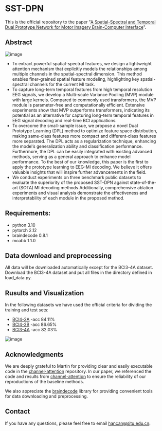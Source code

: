 # SST-DPN

This is the official repository to the paper "[A Spatial-Spectral and Temporal Dual Prototype Network for Motor Imagery Brain-Computer Interface](https://arxiv.org/pdf/2407.03177)".

## Abstract

![image](https://github.com/hancan16/EDPNet/blob/main/figs/framework.png)

- To extract powerful spatial-spectral features, we design a lightweight attention mechanism that explicitly models the relationships among multiple channels in the spatial-spectral dimension. This method enables finer-grained spatial feature modeling, highlighting key spatial-spectral channels for the current MI task.
- To capture long-term temporal features from high temporal resolution EEG signals, we develop a Multi-scale Variance Pooling (MVP) module with large kernels. Compared to commonly used transformers, the MVP module is parameter-free and computationally efficient. Extensive experiments show that MVP outperforms transformers, indicating its potential as an alternative for capturing long-term temporal features in EEG signal decoding and real-time BCI applications.
- To overcome the small-sample issue, we propose a novel Dual Prototype Learning (DPL) method to optimize feature space distribution, making same-class features more compact and different-class features more separated. The DPL acts as a regularization technique, enhancing the model’s generalization ability and classification performance. Furthermore, the DPL can be easily integrated with existing advanced methods, serving as a general approach to enhance model performance. To the best of our knowledge, this paper is the first to apply the prototype learning to EEG-MI decoding. We believe it offers valuable insights that will inspire further advancements in the field.
- We conduct experiments on three benchmark public datasets to evaluate the superiority of the proposed SST-DPN against state-of-the-art (SOTA) MI decoding methods Additionally, comprehensive ablation experiments and visual analysis demonstrate the effectiveness and interpretability of each module in the proposed method.

## Requirements:

- python 3.10
- pytorch 2.12
- braindecode 0.8.1
- moabb 1.1.0

## Data download and preprocessing

All data will be downloaded automatically except for the BCI3-4A dataset. Download the BCI3-4A dataset and put all files in the directory defined in load_data.py.


## Rusults and Visualization

In the following datasets we have used the official criteria for dividing the training and test sets:

- [BCI4-2A](https://www.bbci.de/competition/iv/) -acc 84.11%
- [BCI4-2B](https://www.bbci.de/competition/iv/) -acc 86.65%
- [BCI3-4A](https://bbci.de/competition/iii/desc_IVa.html) -acc 82.03%

![image](https://github.com/hancan16/EDPNet/blob/main/figs/tsne_DPL.png)

## Acknowledgments

We are deeply grateful to Martin for providing clear and easily executable code in the [channel-attention](https://github.com/martinwimpff/channel-attention) repository. In our paper, we referenced the code and results from [channel-attention](https://github.com/martinwimpff/channel-attention) to ensure the reliability of our reproductions of the baseline methods.

We also appreciate the [braindecode](https://braindecode.org/stable/index.html) library for providing convenient tools for data downloading and preprocessing.

## Contact

If you have any questions, please feel free to email hancan@sjtu.edu.cn.
